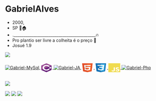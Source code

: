 # GabrielAlves

- 2000,
- SP 🌴🏠
- .__________________________________________🔥
- Pro plantio ser livre a colheita é o preço 💛
- Josué 1.9

<div align="left">
  <a href="https://github.com/GabrielAlvesGit">
  <img height="180em"  src="https://github-readme-stats.vercel.app/api?username=GabrielAlvesGit&show_icons=true&theme=dark&include_all_commits=true&count_private=true"/>
  
</div>
  
  
  <div  style="display: inline_block" ><br>
    <img align="center" alt="Gabriel-MySql" height="30" width="40" src="https://cdn.jsdelivr.net/gh/devicons/devicon/icons/mysql/mysql-original-wordmark.svg">
    <img align="center" alt="Gabriel-C#" height="30" width="40" src="https://raw.githubusercontent.com/devicons/devicon/master/icons/csharp/csharp-original.svg">
    <img align="center" alt="Gabriel-JA" height="30" width="40" src="https://cdn.jsdelivr.net/gh/devicons/devicon/icons/android/android-original-wordmark.svg">
    <img align="center" alt="Gabriel-HTML" height="30" width="40" src="https://raw.githubusercontent.com/devicons/devicon/master/icons/html5/html5-original.svg">
    <img align="center" alt="Gabriel-CSS" height="30" width="40" src="https://raw.githubusercontent.com/devicons/devicon/master/icons/css3/css3-original.svg">
    <img align="center" alt="Gabriel-Js" height="30" width="40" src="https://raw.githubusercontent.com/devicons/devicon/master/icons/javascript/javascript-plain.svg">
    <img align="center" alt="Gabriel-Php" height="30" width="40" src="https://cdn.jsdelivr.net/gh/devicons/devicon/icons/phpstorm/phpstorm-original.svg">
    
</div>
  
  ##
  <div> 
  <a href="https://www.instagram.com/gabrielalves.s/" target="_blank"><img src="https://img.shields.io/badge/-Instagram-%23E4405F?style=for-the-badge&logo=instagram&logoColor=white" target="_blank"></a>
 	
 <a href="https://discord.com/channels/@me" target="_blank"><img src="https://img.shields.io/badge/Discord-7289DA?style=for-the-badge&logo=discord&logoColor=white" target="_blank"></a> 
  <a href = "mailto:gabrielalves.-100@hotmail.com"><img src="https://img.shields.io/badge/-Gmail-%23333?style=for-the-badge&logo=gmail&logoColor=white" target="_blank"></a>
  <a href="https://www.linkedin.com/in/gabriel-josue-ba6875221/" target="_blank"><img src="https://img.shields.io/badge/-LinkedIn-%230077B5?style=for-the-badge&logo=linkedin&logoColor=white" target="_blank"></a> 

</div>
  
 
  
  
  
